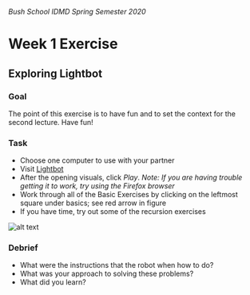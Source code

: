 _Bush School IDMD Spring Semester 2020_
# Week 1 Exercise
## Exploring Lightbot 

### Goal
The point of this exercise is to have fun and to set the context for the second lecture. Have fun!

### Task
* Choose one computer to use with your partner
* Visit [Lightbot](http://coweb.cc.gatech.edu/ice-gt/1835)
* After the opening visuals, click _Play_.  _Note: If you are having trouble getting it to work, try using the Firefox browser_
* Work through all of the Basic Exercises by clicking on the leftmost square under basics; see red arrow in figure
* If you have time, try out some of the recursion exercises

![alt text][lightbot]

### Debrief
* What were the instructions that the robot when how to do?
* What was your approach to solving these problems?
* What did you learn?

[lightbot]: https://github.com/susanev/2016_Winter_UWHCDE_p5/blob/master/lessons/week1/exercises/images/lightbot.png "Lightbot screen for Part A"